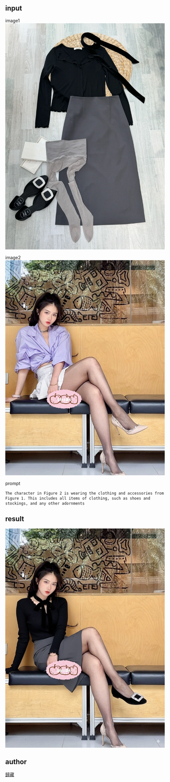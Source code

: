 ## input
image1
![alt text](images/4-input1.png)


image2 
![alt text](images/4-input2.png)

prompt
```
The character in Figure 2 is wearing the clothing and accessories from Figure 1. This includes all items of clothing, such as shoes and stockings, and any other adornments
```

## result
![alt text](images/4-result.png)

## author
[歸藏](https://x.com/op7418)